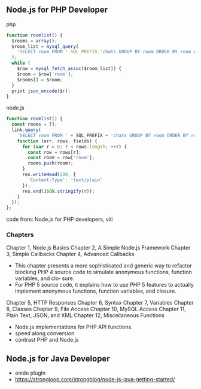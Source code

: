 ## Node.js for PHP Developer
php
```js
function roomlist() {
  $rooms = array();
  $room_list = mysql_query(
    'SELECT room FROM '.SQL_PREFIX.'chats GROUP BY room ORDER BY room ASC'
  );
  while (
    $row = mysql_fetch_assoc($room_list)) {
    $room = $row['room'];
    $rooms[] = $room;
  }
  print json_encode($r);
}
```

node.js
```js
function roomlist() {
  const rooms = [];
  link.query(
    'SELECT room FROM ' + SQL_PREFIX + 'chats GROUP BY room ORDER BY room ASC',
    function (err, rows, fields) {
      for (var r = 0; r < rows.length; ++r) {
        const row = rows[r];
        const room = row['room'];
        rooms.push(room);
      }
      res.writeHead(200, {
        'Content-Type': 'text/plain'
      });
      res.end(JSON.stringify(r));
    }
  });
};
```

code from: Node.js for PHP developers, viii
### Chapters
Chapter 1, Node.js Basics
Chapter 2, A Simple Node.js Framework
Chapter 3, Simple Callbacks
Chapter 4, Advanced Callbacks
  - This chapter presents a more sophisticated and generic way to refactor blocking PHP 4 source code to simulate anonymous functions, function variables, and clo‐ sure.
  - For PHP 5 source code, it explains how to use PHP 5 features to actually implement anonymous functions, function variables, and closure.

Chapter 5, HTTP Responses
Chapter 6, Syntax
Chapter 7, Variables
Chapter 8, Classes
Chapter 9, File Access
Chapter 10, MySQL Access
Chapter 11, Plain Text, JSON, and XML
Chapter 12, Miscellaneous Functions
  - Node.js implementations for PHP API functions.
  - speed along conversion
  - contrast PHP and Node.js

## Node.js for Java Developer
- enide plugin
- https://strongloop.com/strongblog/node-js-java-getting-started/
